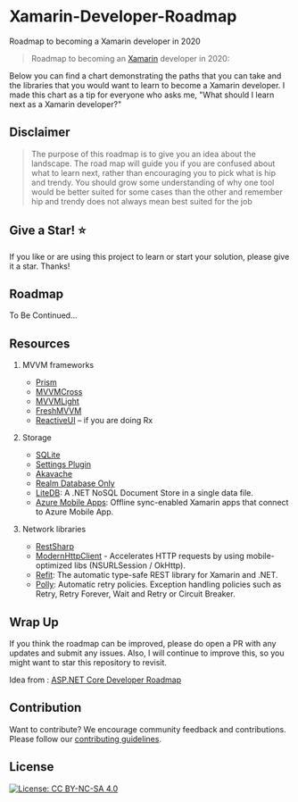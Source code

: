 # Xamarin-Developer-Roadmap
Roadmap to becoming a Xamarin developer in 2020

> Roadmap to becoming an [Xamarin](https://docs.microsoft.com/en-us/xamarin/) developer in 2020:

Below you can find a chart demonstrating the paths that you can take and the libraries that you would want to learn to become a Xamarin developer. I made this chart as a tip for everyone who asks me, "What should I learn next as a Xamarin developer?"

## Disclaimer

> The purpose of this roadmap is to give you an idea about the landscape. The road map will guide you if you are confused about what to learn next, rather than encouraging you to pick what is hip and trendy. You should grow some understanding of why one tool would be better suited for some cases than the other and remember hip and trendy does not always mean best suited for the job

## Give a Star! :star:

If you like or are using this project to learn or start your solution, please give it a star. Thanks!

## Roadmap

To Be Continued...

## Resources

1. MVVM frameworks

   - [Prism](https://github.com/PrismLibrary/Prism)
   - [MVVMCross](https://www.mvvmcross.com/)
   - [MVVMLight](http://www.mvvmlight.net/)
   - [FreshMVVM](https://github.com/rid00z/FreshMvvm)
   - [ReactiveUI](https://reactiveui.net/) – if you are doing Rx
   
2. Storage

   - [SQLite](https://github.com/praeclarum/sqlite-net)
   - [Settings Plugin](https://github.com/jamesmontemagno/SettingsPlugin)
   - [Akavache](https://github.com/akavache/akavache)
   - [Realm Database Only](https://github.com/realm/realm-dotnet)
   - [LiteDB](https://github.com/mbdavid/LiteDB): A .NET NoSQL Document Store in a single data file.
   - [Azure Mobile Apps](https://github.com/Azure/azure-mobile-apps-net-client): Offline sync-enabled Xamarin apps that connect to Azure Mobile App.
    
3. Network libraries
 
   - [RestSharp](http://restsharp.org/)
   - [ModernHttpClient](https://github.com/paulcbetts/ModernHttpClient) - Accelerates HTTP requests by using mobile-optimized libs (NSURLSession / OkHttp). 
   - [Refit](https://github.com/reactiveui/refit): The automatic type-safe REST library for Xamarin and .NET. 
   - [Polly](https://github.com/App-vNext/Polly): Automatic retry policies. Exception handling policies such as Retry, Retry Forever, Wait and Retry or Circuit Breaker. 


## Wrap Up

If you think the roadmap can be improved, please do open a PR with any updates and submit any issues. Also, I will continue to improve this, so you might want to star this repository to revisit.

Idea from : [ASP.NET Core Developer Roadmap](https://github.com/MoienTajik/AspNetCore-Developer-Roadmap)

## Contribution

Want to contribute? We encourage community feedback and contributions. Please follow our [contributing guidelines](https://github.com/Stayrony/Xamarin-Developer-Roadmap/blob/master/CONTRIBUTING.md).

## License

[![License: CC BY-NC-SA 4.0](https://img.shields.io/badge/License-CC%20BY--NC--SA%204.0-lightgrey.svg)](https://creativecommons.org/licenses/by-nc-sa/4.0/)